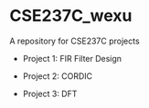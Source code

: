 # CSE237C_wexu
A repository for CSE237C projects

- Project 1: FIR Filter Design

- Project 2: CORDIC

- Project 3: DFT